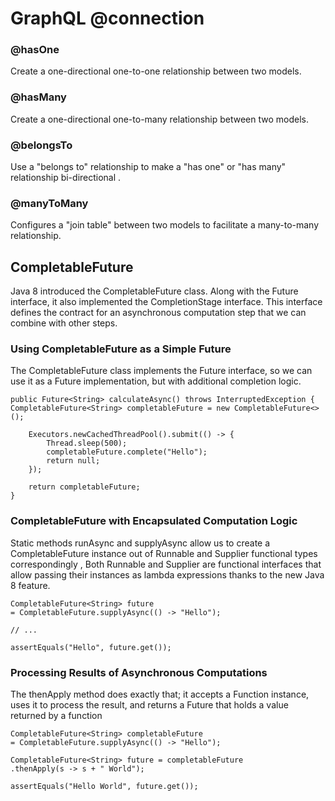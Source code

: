 # GraphQL @connection
### @hasOne
Create a one-directional one-to-one relationship between two models.

### @hasMany
Create a one-directional one-to-many relationship between two models.

### @belongsTo
Use a "belongs to" relationship to make a "has one" or "has many" relationship bi-directional .

### @manyToMany
Configures a "join table" between two models to facilitate a many-to-many relationship.


## CompletableFuture
Java 8 introduced the CompletableFuture class. Along with the Future interface, it also implemented the CompletionStage interface. This interface defines the contract for an asynchronous computation step that we can combine with other steps.

###  Using CompletableFuture as a Simple Future
The CompletableFuture class implements the Future interface, so we can use it as a Future implementation, but with additional completion logic.

    public Future<String> calculateAsync() throws InterruptedException {
    CompletableFuture<String> completableFuture = new CompletableFuture<>();
    
        Executors.newCachedThreadPool().submit(() -> {
            Thread.sleep(500);
            completableFuture.complete("Hello");
            return null;
        });
    
        return completableFuture;
    }

### CompletableFuture with Encapsulated Computation Logic

Static methods runAsync and supplyAsync allow us to create a CompletableFuture instance out of Runnable and Supplier functional types correspondingly , Both Runnable and Supplier are functional interfaces that allow passing their instances as lambda expressions thanks to the new Java 8 feature.

    CompletableFuture<String> future
    = CompletableFuture.supplyAsync(() -> "Hello");
    
    // ...
    
    assertEquals("Hello", future.get());

### Processing Results of Asynchronous Computations
The thenApply method does exactly that; it accepts a Function instance, uses it to process the result, and returns a Future that holds a value returned by a function

    CompletableFuture<String> completableFuture
    = CompletableFuture.supplyAsync(() -> "Hello");
    
    CompletableFuture<String> future = completableFuture
    .thenApply(s -> s + " World");
    
    assertEquals("Hello World", future.get());